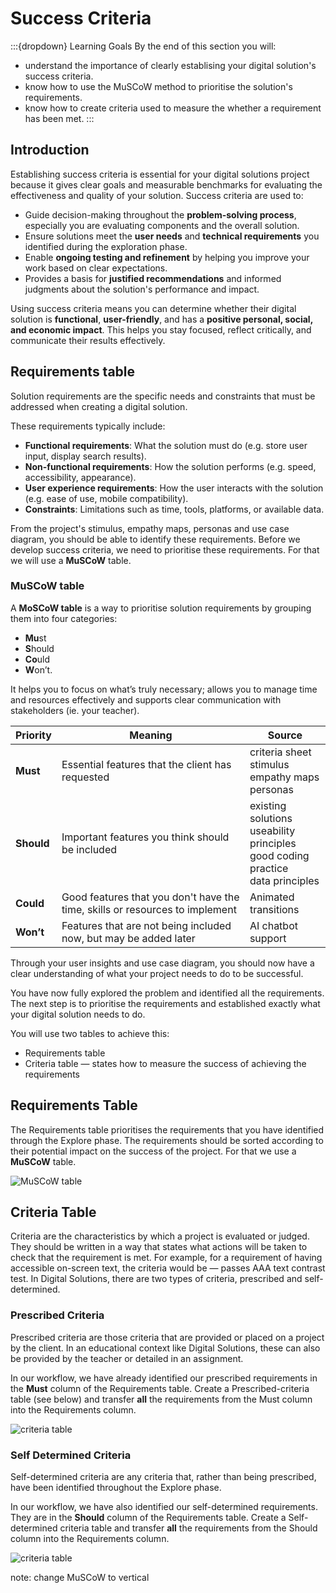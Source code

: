 # Success Criteria

:::{dropdown} Learning Goals
By the end of this section you will:
- understand the importance of clearly establising your digital solution's success criteria.
- know how to use the MuSCoW method to prioritise the solution's requirements.
- know how to create criteria used to measure the whether a requirement has been met.
:::

## Introduction

Establishing success criteria is essential for your digital solutions project because it gives clear goals and measurable benchmarks for evaluating the effectiveness and quality of your solution. Success criteria are used to:

- Guide decision-making throughout the **problem-solving process**, especially you are evaluating components and the overall solution.
- Ensure solutions meet the **user needs** and **technical requirements** you identified during the exploration phase.
- Enable **ongoing testing and refinement** by helping you improve your work based on clear expectations.
- Provides a basis for **justified recommendations** and informed judgments about the solution's performance and impact.

Using success criteria means you can determine whether their digital solution is **functional**, **user-friendly**, and has a **positive personal, social, and economic impact**. This helps you stay focused, reflect critically, and communicate their results effectively.

## Requirements table

Solution requirements are the specific needs and constraints that must be addressed when creating a digital solution. 

These requirements typically include:

- **Functional requirements**: What the solution must do (e.g. store user input, display search results).
- **Non-functional requirements**: How the solution performs (e.g. speed, accessibility, appearance).
- **User experience requirements**: How the user interacts with the solution (e.g. ease of use, mobile compatibility).
- **Constraints**: Limitations such as time, tools, platforms, or available data.

From the project's stimulus, empathy maps, personas and use case diagram, you should be able to identify these requirements. Before we develop success criteria, we need to prioritise these requirements. For that we will use a **MuSCoW** table.

### MuSCoW table

A **MoSCoW table** is a way to prioritise solution requirements by grouping them into four categories:

- **Mu**st
- **S**hould
- **Co**uld
- **W**on’t.

It helps you to focus on what’s truly necessary; allows you to manage time and resources effectively and supports clear communication with stakeholders (ie. your teacher).



| Priority | Meaning | Source |
| --- | --- | --- |
| **Must** | Essential features that the client has requested | criteria sheet<br>stimulus<br>empathy maps<br> personas |
| **Should** | Important features you think should be included | existing solutions<br>useability principles<br>good coding practice<br>data principles |
| **Could** | Good features that you don't have the time, skills or resources to implement | Animated transitions |
| **Won’t** | Features that are not being included now, but may be added later | AI chatbot support   |







Through your user insights and use case diagram, you should now have a clear understanding of what your project needs to do to be successful. 


You have now fully explored the problem and identified all the requirements. The next step is to prioritise the requirements and established exactly what your digital solution needs to do.

You will use two tables to achieve this:

- Requirements table
- Criteria table &mdash; states how to measure the success of achieving the requirements

## Requirements Table

The Requirements table prioritises the requirements that you have identified through the Explore phase. The requirements should be sorted according to their potential impact on the success of the project. For that we use a **MuSCoW** table.

![MuSCoW table](./assets/MuSCoW.png)

## Criteria Table

Criteria are the characteristics by which a project is evaluated or judged. They should be written in a way that states what actions will be taken to check that the requirement is met. For example, for a requirement of having accessible on-screen text, the criteria would be &mdash; passes AAA text contrast test. In Digital Solutions, there are two types of criteria, prescribed and self-determined.

### Prescribed Criteria

Prescribed criteria are those criteria that are provided or placed on a project by the client. In an educational context like Digital Solutions, these can also be provided by the teacher or detailed in an assignment.

In our workflow, we have already identified our prescribed requirements in the **Must** column of the Requirements table. Create a Prescribed-criteria table (see below) and transfer **all** the requirements from the Must column into the Requirements column.

![criteria table](./assets/criteria.png)


### Self Determined Criteria

Self-determined criteria are any criteria that, rather than being prescribed, have been identified throughout the Explore phase.

In our workflow, we have also identified our self-determined requirements. They are in the **Should** column of the Requirements table. Create a Self-determined criteria table and transfer **all** the requirements from the Should column into the Requirements column.

![criteria table](./assets/criteria.png)


note: change MuSCoW to vertical